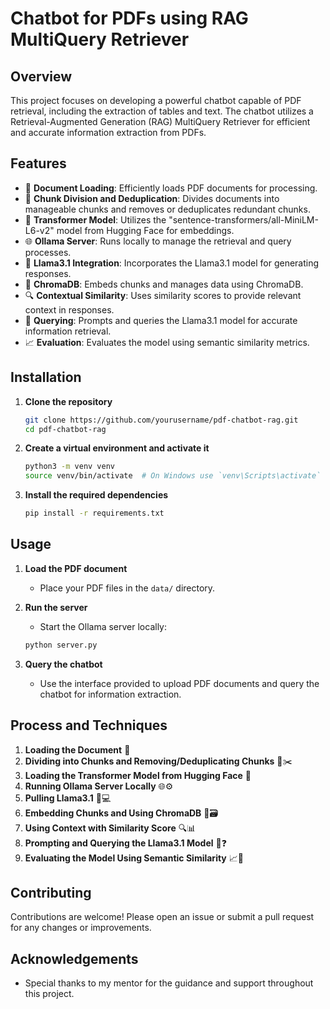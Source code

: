 # Chatbot for PDFs using RAG MultiQuery Retriever



## Overview

This project focuses on developing a powerful chatbot capable of PDF retrieval, including the extraction of tables and text. The chatbot utilizes a Retrieval-Augmented Generation (RAG) MultiQuery Retriever for efficient and accurate information extraction from PDFs.

## Features

- 📄 **Document Loading**: Efficiently loads PDF documents for processing.
- 🔄 **Chunk Division and Deduplication**: Divides documents into manageable chunks and removes or deduplicates redundant chunks.
- 🤗 **Transformer Model**: Utilizes the "sentence-transformers/all-MiniLM-L6-v2" model from Hugging Face for embeddings.
- 🌐 **Ollama Server**: Runs locally to manage the retrieval and query processes.
- 🦙 **Llama3.1 Integration**: Incorporates the Llama3.1 model for generating responses.
- 🧩 **ChromaDB**: Embeds chunks and manages data using ChromaDB.
- 🔍 **Contextual Similarity**: Uses similarity scores to provide relevant context in responses.
- 💬 **Querying**: Prompts and queries the Llama3.1 model for accurate information retrieval.
- 📈 **Evaluation**: Evaluates the model using semantic similarity metrics.

## Installation

1. **Clone the repository**
    ```bash
    git clone https://github.com/yourusername/pdf-chatbot-rag.git
    cd pdf-chatbot-rag
    ```

2. **Create a virtual environment and activate it**
    ```bash
    python3 -m venv venv
    source venv/bin/activate  # On Windows use `venv\Scripts\activate`
    ```

3. **Install the required dependencies**
    ```bash
    pip install -r requirements.txt
    ```

## Usage

1. **Load the PDF document**
    - Place your PDF files in the `data/` directory.

2. **Run the server**
    - Start the Ollama server locally:
    ```bash
    python server.py
    ```

3. **Query the chatbot**
    - Use the interface provided to upload PDF documents and query the chatbot for information extraction.

## Process and Techniques

1. **Loading the Document** 📄
2. **Dividing into Chunks and Removing/Deduplicating Chunks** 🔄✂️
3. **Loading the Transformer Model from Hugging Face** 🤗
4. **Running Ollama Server Locally** 🌐⚙️
5. **Pulling Llama3.1** 🦙💻
6. **Embedding Chunks and Using ChromaDB** 🧩🗃️
7. **Using Context with Similarity Score** 🔍📊
8. **Prompting and Querying the Llama3.1 Model** 💬❓
9. **Evaluating the Model Using Semantic Similarity** 📈🔬

## Contributing

Contributions are welcome! Please open an issue or submit a pull request for any changes or improvements.


## Acknowledgements

- Special thanks to my mentor for the guidance and support throughout this project.

